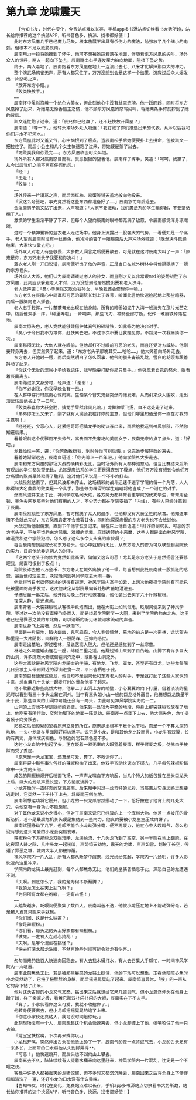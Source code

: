 # 第九章 龙啸震天
        【告知书友，时代在变化，免费站点难以长存，手机app多书源站点切换看书大势所趋，站长给你推荐的这个换源APP，听书音色多、换源、找书都好使！】
       此时东方凤凰几乎已经魔力尽失，根本施展不出具有杀伤力的魔法，勉强放了几个细小的电弧，但根本不足以威胁辰南。
       辰南用力一拉将她拽到了怀中，他可不想被她踩着落在地面，伴随着东方凤凰的尖叫、场外众人的惊呼，两人一起向下坠去，辰南腾出右手连发掌力拍向地面，阻挡下坠之势。
       终于，两人着地了，辰南抱着东方凤凰在地上一连滚出去七、八米才化解掉那巨大的冲力。
       整个演武场鸦雀无声，所有人都呆住了，万万没想到会是这样一个结果，沉寂过后众人爆发出一片怒喝之声。
       「放开东方小姐。」
       「败类快放手。」
       ……
       辰南怀中虽然抱着一个绝色大美女，但此刻他心中没有丝毫涟漪。他一跃而起，同时将东方凤凰拎了起来，对她毫无怜香惜玉之情，他不顾东方凤凰的怒骂尖叫，将她两条手臂反拧到了她的背后。
       凯文连忙跑了过来，道：「辰兄你已经赢了，还不赶快放开凤凰？」
       辰南道：「等一下。」他转头冲场外众人喊道：「我打败了你们推选出来的代表，从今以后我和你们井水不犯河水。」
       东方凤凰此时又羞又气，心中恼恨到了极点，当辰南松手后她便要扑上去拼命，但被凯文一把拉住了。而后小公主和几个女生快速跑了过来，将她硬是架了出去。
       「死败类我和你没完……」东方凤凰临去时尖叫道。
       场外所有人都对辰南怒目而视，具恶狠狠的望着他。辰南挥了挥手，笑道：「呵呵，我赢了，从今以后我们之间不再有任何仇怨。」
       「呸！」
       「无耻！」
       「败类！」
       ……
       场外传来一片漫骂之声，而后西红柿、鸡蛋等铺天盖地般向他投来。
       「没这么夸张吧，事先竟然将这些东西都准备好了……」辰南急忙向后退去。
       金发美男子凯文站了出来，大声喊道：「大家不要激动，我们魔法系的学生输得起，不要落话柄于人。」
       激愤的学生渐渐平静了下来，但每个人望向辰南的眼神都充满了敌意，令辰南感觉浑身凉飕飕。
       这时一个精神矍铄的蓝衣老人走进场中，他身上流露出一股强大的气势，一看便知是一个高手。老人望向辰南时没有一丝善色，他冷冷的瞥了一眼辰南后大声冲场外喊道：「既然决斗已经结束，大家快快散去吧。」
       场外众人对老人有些敬畏，大多数人闻言之后便要散去，可是就在这时辰南大叫了一声：「原来是你，东方死老头子我要和你决斗！」
       蓝衣老人刚一开口说话，辰南便听出了他的声音，正是当日在城外树林中将他狠狠揍了一顿的东方老头。
       场外众人大哗，他们认为辰南调戏过老人的孙女，而且刚才又以非常暧mei的姿势战胜了东方凤凰，此刻应该躲避老人才对，万万没想到他居然提出要和老人决斗。
       老人低声道：「臭小子居然又欺负我孙女，早晚我还会修理你一顿。」
       东方老头在辰南心中简直和可恶的副院长划上了等号，听闻此言他快速捡起地上那些暗器，而后一股脑向老人掷去。
       老人右手轻挥，一片蒙蒙青光出现在他身前，所有的暗器如泥牛入海一般消失在那片光芒之中，随后他双手一挥，「稀里哗啦」一片响声，那些飞刀、袖箭全部寸断，化作一堆废铁掉落在地。
       辰南大惊失色，老人竟然能够凭借护体真气粉碎精铁，如此修为他决非对手。
       「臭小子今日我不为难你，赶快离去吧，不过下次不要让我撞见你，不然见一次我痛揍你一次。」
       辰南郁闷无比，大仇人就在眼前，但他却打不过眼前可恶的老头，而且还受对方威胁。他刚要转身离去，但突然笑了起来，道：「东方老头子那晚其实……哈哈……」他大笑着向场外走去。
       东方老人开始时一愣，而后突然明白了怎么回事，他气的额头青筋乱跳，雪白的胡须都跟着抖动了起来。
       「你这个无耻的混帐小子给我记住，我早晚要打断你那只臭手。」他强忍着自己的怒火，眼看着辰南离去。
       辰南路过凯文身旁时，轻声道：「谢谢！」
       「你不必谢我，你我早晚会有一战。」
       在人群中穿行时辰南心惊肉跳，生怕某个冒失鬼会突然向他发难，从而引来众人围攻，走出演武场后他长出了一口气。
       「败类恭喜你大获全胜，擒龙手果然非同凡响。」龙舞神采飞扬，自不远处走了过来。
       「弟弟你怎么又来了，刚才就有人误会我在打你的主意，但他们哪里知道是你一直在打我的主意啊！」
       「呸呸呸，少恶心人，赶紧给哥哥把擒龙手的秘诀写出来，而后给我送到神风学院，不然你知道后果。」
       看着眼前这个优雅而不失帅气，高贵而不失奢艳的美丽女子，辰南无奈的点了点头，道：「好吧。」
       龙舞灿烂一笑，道：「你若敢敷衍我，到时候你可别后悔。」说完她步履轻盈的离去。
       看着她渐渐远去，辰南自语道：「你先等上一百年吧。」他向学院外大步走去。
       辰南和东方凤凰的那场大战的确精彩无比，当时场外所有人都神驰意动。但当比赛结束后所有观战的学生都失望无比，尤其是魔法系的学生更是沮丧到了极点，他们万万没有想到令他们万分痛恨的败类最终取得了胜利，这对他们来说是一个不小的打击。
       大战虽然结束了，但其风波却未停止，这场精彩的战斗迅速传遍了学院的每一个角落，人人都得知大名鼎鼎的败类是一个高手，那些修为精深的学生暗暗将他当成了一个潜在的对手。
       然而风波并未止于此，神风学院名闻大陆，各方势力都非常看重学院的优秀学生，常常用金钱、美色去网罗那些对他们有用的人才，不少势力都在学院安插了「内线」，有些人已经注意到了辰南。
       辰南虽然战胜了东方凤凰，暂时摆脱了众人的追杀，但他却没有大获全胜的欣喜。他知道事情不会就此完结，东方凤凰肯定不会善罢甘休，同时他深深痛恨的东方老头也不会放过他。
       大战过后他很疲累，直到下午他才恢复过来，躺在床上他自语道：「奸诈的副院长、可恶的东方老头子、不依不饶的东方凤凰、难缠的龙舞、麻烦透顶的小恶魔，这些人都是出自神风学院，难道我和这个学院犯冲，怎么惹了这么多令人头痛的家伙啊？」
       每当辰南想到副院长和东方老头，他心中就郁闷无比，从东方老人的修为可以联想到副院长的实力，目前他绝非这两人的对手。
       「这两个老头子的修为竟然如此高深，偏偏又这么可恶！尤其是东方老头子居然扬言还要修理我，简直可恨到了极点！」
       副院长诈去他五万金币、东方老人在城外痛揍了他一顿，每当想到此处辰南就一股抓狂的感觉，最后他打定主意，决定晚间到神风学院去大闹一番。
       他觉得当日老妖怪说过的话很有道理，神风学院内高手如云，上两次他夜探学院时有可能已经被里面的高手发觉，这次他决定从学院最偏僻处那片墓地潜进去。
       仔细思量一番之后，他开始为晚上的行动做准备，他化装出去买了六十斤辣椒粉。
       夜深人静，星光点点。
       辰南背着一大袋辣椒粉从客栈中跃墙而出，他在大街上如风似电，眨眼间便来到了神风学院。不过这一次他没有直接飞身而入，而是绕着学院转了一大圈，来到了学院的的东北角，这里也已经是罪恶之城的东北角，可以清晰的听见环城河水流动的声音。
       辰南纵身飞上高墙，然后一跃而下。
       里面是一片墓地，磷火幽幽，鬼气森森，令人毛骨悚然，墓地的前方是一片密林，远远望去那里是一大片阴影，同样给人一股阴森、压抑的感觉。
       辰南走出墓地，穿过密林，虽说艺高人胆大，但他还是感觉到了一丝寒意。
       林地之外两座矮山连在一起，绵延三里之遥，他翻过矮山来到了目的地，山脚下有许多巨大的山洞，许多庞然大物或匐在洞穴之中，或卧在山洞之外。
       这些大家伙是神风学院内龙骑士的坐骑，有地龙、飞龙、亚龙，甚至还有巨龙，这些龙每隔几日会被主人带到附近的深山进食一次，平日皆栖息于此。
       辰南的目标便是这些龙，他自知不是副院长和东方老人的对手，于是就打起了这些大家伙的主意，想象着几十头龙一起发狂时的景象他笑了起来。
       他不敢靠近那些庞然大物，他攀上了山洞上方的峭壁，小心翼翼的向下打量，借着淡淡的星光可以看到有三十多头龙匐在洞外。当中有三头如小山一般的巨龙格外醒目，他猜想巨龙数量不止于此，那些巨大的山洞中可能还会有一两头，由此可见神风学院实力的一二。
       山洞的上方也不尽是陡峭的岩壁，他来到一处较为平整的地段，将身上那袋辣椒粉放在了地上。他刚要有所行动，突然他脚下的地面一阵晃动，辰南差一点栽下山去，他大惊失色，急忙提着袋子向旁跃去。
       站稳之后他惊疑的望着原来立身的所在，原来那里根本不是什么平地，而是一个不算太深的坑地，一头小龙卧在里面刚好将坑添平。说它是小龙，是和其他龙比较而言，小龙生有双翼，长约有两丈，身体成灰褐色，与附近的岩石颜色差不多。
       这时小龙自坑中抬起了头，正在眨着一双无辜的大眼望着辰南，样子可爱之极，仿佛由于被踩而受了委屈。
       「原来是一头龙宝宝，还真是可爱，算了，不教训你了。」
       辰南将袋中那些事先包好的辣椒粉掏了出来，他双手齐动快速向下掷去，几乎每包辣椒粉都命中一头龙的头部。
       成包的辣椒粉爆开后粉面飞扬，一声声龙啸自下方响起，当几个特大的纸包撞在三头巨龙头上后，巨大的龙吼声震长空，下方彻底沸腾了。
       小龙开始时一直好奇的望着辰南，后来眼中闪过一丝奇特的光彩，当辰南从它身边路过想要逃走时，它突然一下子扑了上去，将辰南压倒在地。
       辰南刚想运功将它震开，但小龙的一只龙爪忽然挪动了一下，恰好按在了他背上的几处大穴，令他空有一身功力不能施展。
       对于其他龙来说小龙很小，但对于辰南来说它已经算的上一个庞然大物。他差一点被压的骨断筋折，若不是最后危机关头硬是集结到一些内力，他真的要被小龙生生压成肉饼了。
       辰南试图挣动了几下，但却不能令小龙动弹分毫，便不再废力，他在心中大叹晦气，怎么也没有想到这头可爱的小龙会突然发难。
       辣椒粉令下方那些龙双眼难睁、龙涕长流，十几头龙飞到了高空，另一半则在地上翻腾。在这夜深人静之际，几十头龙一起吼叫，声势惊天动地，震天的龙啸，声声如雷，划破了长空，传遍了罪恶之城，城内大半人都被惊醒。
       神风学院内一片大乱，所有人都从睡梦中醒来，烛光纷纷亮起，学院内一片通明，许多人影快速向这里冲来。
       学院内的龙骑士最先赶到，每个人都焦急无比，他们的坐骑皆栖息于此，深恐自己的龙遭遇不测。
       「天啊，到底怎么了，我的龙为何不断翻腾？」
       「我的龙怎么在天上乱飞啊？」
       「为何所有龙都在咆哮，一定有古怪！」
       ……
       人越聚越多，眨眼间便聚集了数百人。辰南叫苦不迭，他被小龙压在地上不能动弹分毫，若是被人发觉只能束手就擒。
       「你们闻，这是什么味道？」
       「像是辣椒粉。」
       「你们看，每头龙的头上好象都有辣椒粉。」
       「该死，一定有人在成心捣乱！」
       「天啊，是哪个混蛋在搞怪？」
       「快去打清水帮龙洗眼，不然再晚些时间可能会对龙有伤害。」
       ……
       匆匆而来的数百人快速向回跑去，有人去找木桶打水，有人去召集人手帮忙，一时间神风学院内一片喧嚣。
       辰南此刻焦急无比，若是被那些暴怒的龙骑士捉住，他的下场可以想象。正在他暗暗心焦时小龙突然动了，它扭了扭胖胖的身躯，而后摇摇晃晃站了起来。辰南惊喜异常，「嗖」的一声从它的身下钻了出来。
       他对这头古怪的小龙又气又怒，钻出来之后就想给它来几道剑气，但小龙忽然伸头在他身上蹭了蹭，样子亲昵之极，看着它那双扑闪扑闪的大眼，辰南实在下不去手。
       「算了，小家伙看你这么可爱，我就不收拾你了。」
       他转身便要离去，但小龙却摇摇晃晃的追了上来。
       「你这小家伙还真粘人，我可没时间陪你玩。」
       此刻现场没有一个人，辰南想趁这个机会快速离去，但小龙却缠上了他，张嘴咬住了他一只衣袖。
       「龙宝宝快松嘴，下次再来找你玩。」
       小龙松开嘴，突然伸出舌头在他脸上舔了一下，辰南气的差一点背过气去，小龙的舌头足有一米多长，上面带的口水将他从头到脚弄得**。
       「可恶！」他快速跳开，而后头也不回向山上攀去。
       辰南离去不久，陆陆续续有人提着水桶来向这里赶来，神风学院内一片混乱，注定是一个不眠之夜。
       客栈中许多人都被震天的龙啸惊醒，但不多时又都沉沉睡去，辰南回来之后将全身上下仔仔细细清洗了一遍，还好小龙的口水没有什么异味。
       【告知书友，时代在变化，免费站点难以长存，手机app多书源站点切换看书大势所趋，站长给你推荐的这个换源APP，听书音色多、换源、找书都好使！】